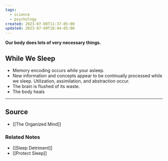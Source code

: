 ```yaml
---
tags:
  - science
  - psychology
created: 2023-07-08T11:37-05:00
updated: 2023-07-09T10:44-05:00
---
```

**Our body does lots of very necessary things.**

## While We Sleep

- Memory encoding occurs while your asleep.
- New information and concepts appear to be continually processed while we sleep. Utilization, assimilation, and abstraction occur.
- The brain is flushed of its waste.
- The body heals

---

## Source
- [[The Organized Mind]]

### Related Notes
- [[Sleep Detriment]]
- [[Protect Sleep]]